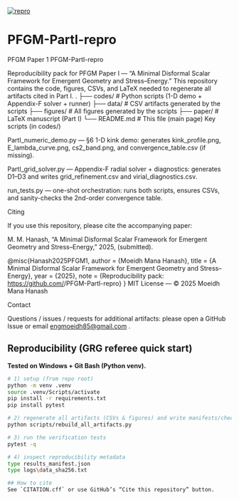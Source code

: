 [![repro](https://github.com/engmoeidh/PFGM-PartI-repro/actions/workflows/repro.yml/badge.svg)](https://github.com/engmoeidh/PFGM-PartI-repro/actions/workflows/repro.yml)
# PFGM-PartI-repro
PFGM Paper 1
PFGM-PartI-repro

Reproducibility pack for PFGM Paper I — “A Minimal Disformal Scalar Framework for Emergent Geometry and Stress–Energy.”
This repository contains the code, figures, CSVs, and LaTeX needed to regenerate all artifacts cited in Part I.
.
├── codes/               # Python scripts (1-D demo + Appendix-F solver + runner)
├── data/                # CSV artifacts generated by the scripts
├── figures/             # All figures generated by the scripts
├── paper/               # LaTeX manuscript (Part I)
└── README.md            # This file (main page)
Key scripts (in codes/)

PartI_numeric_demo.py — §6 1-D kink demo:
generates kink_profile.png, E_lambda_curve.png, cs2_band.png, and convergence_table.csv (if missing).

PartI_grid_solver.py — Appendix-F radial solver + diagnostics:
generates D1–D3 and writes grid_refinement.csv and virial_diagnostics.csv.

run_tests.py — one-shot orchestration: runs both scripts, ensures CSVs, and sanity-checks the 2nd-order convergence table.

Citing

If you use this repository, please cite the accompanying paper:

M. M. Hanash, “A Minimal Disformal Scalar Framework for Emergent Geometry and Stress–Energy,” 2025, (submitted).

@misc{Hanash2025PFGM1,
  author  = {Moeidh Mana Hanash},
  title   = {A Minimal Disformal Scalar Framework for Emergent Geometry and Stress–Energy},
  year    = {2025},
  note    = {Reproducibility pack: https://github.com/<yourname>/PFGM-PartI-repro}
}
MIT License — © 2025 Moeidh Mana Hanash

Contact

Questions / issues / requests for additional artifacts: please open a GitHub Issue or email engmoeidh85@gmail.com
.

## Reproducibility (GRG referee quick start)

**Tested on Windows + Git Bash (Python venv).**

```bash
# 1) setup (from repo root)
python -m venv .venv
source .venv/Scripts/activate
pip install -r requirements.txt
pip install pytest

# 2) regenerate all artifacts (CSVs & figures) and write manifests/checksums
python scripts/rebuild_all_artifacts.py

# 3) run the verification tests
pytest -q

# 4) inspect reproducibility metadata
type results_manifest.json
type logs\data_sha256.txt

## How to cite
See `CITATION.cff` or use GitHub’s “Cite this repository” button.
